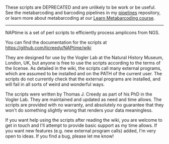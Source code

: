 These scripts are DEPRECATED and are unlikely to be work or be useful. See the metabarcoding and barcoding pipelines in my [pipelines](https://github.com/tjcreedy/pipelines) repository, or learn more about metabarcoding at our [Learn Metabarcoding course](https://learnmetabarcoding.github.io).


---------------------------------------------------------

NAPtime is a set of perl scripts to efficiently process amplicons from NGS. 

You can find the documentation for the scripts at https://github.com/tjcreedy/NAPtime/wiki

They are designed for use by the Vogler Lab at the Natural History Museum, London, UK, but anyone is free to use the scripts according to the terms of the license. 
As detailed in the wiki, the scripts call many external programs, which are assumed to be installed and on the PATH of the current user.
The scripts do not currently check that the external programs are installed, and will fail in all sorts of weird and wonderful ways.

The scripts were written by Thomas J. Creedy as part of his PhD in the Vogler Lab. They are maintained and updated as need and time allows.
The scripts are provided with no warranty, and absolutely no guarantee that they won't do something slightly wrong that renders your data meaningless.

If you want help using the scripts after reading the wiki, you are welcome to get in touch and I'll attempt to provide basic support as my time allows.
If you want new features (e.g. new external program calls) added, I'm very open to ideas.
If you find a bug, please let me know!
